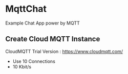 # MqttChat
Example Chat App power by MQTT 


## Create Cloud MQTT Instance

CloudMQTT Trial Version : https://www.cloudmqtt.com/
  - Use 10 Connections
  - 10 Kbit/s
